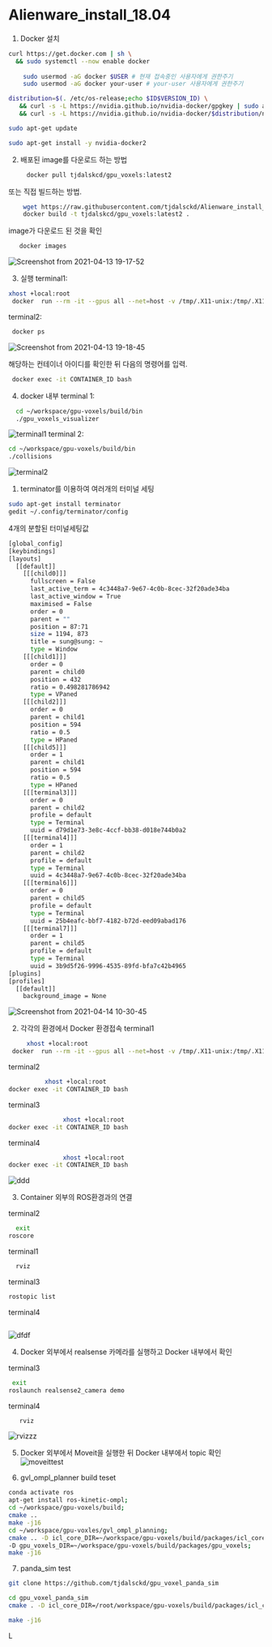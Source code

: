# Alienware_install_18.04
1. Docker 설치
```bash
curl https://get.docker.com | sh \
  && sudo systemctl --now enable docker
 
    sudo usermod -aG docker $USER # 현재 접속중인 사용자에게 권한주기
    sudo usermod -aG docker your-user # your-user 사용자에게 권한주기

distribution=$(. /etc/os-release;echo $ID$VERSION_ID) \
   && curl -s -L https://nvidia.github.io/nvidia-docker/gpgkey | sudo apt-key add - \
   && curl -s -L https://nvidia.github.io/nvidia-docker/$distribution/nvidia-docker.list | sudo tee /etc/apt/sources.list.d/nvidia-docker.list

sudo apt-get update

sudo apt-get install -y nvidia-docker2
```

2. 배포된 image를 다운로드 하는 방법
```bash 
     docker pull tjdalskcd/gpu_voxels:latest2
```
또는 직접 빌드하는 방법.
```bash
    wget https://raw.githubusercontent.com/tjdalsckd/Alienware_install_18.04/main/Dockerfile
    docker build -t tjdalskcd/gpu_voxels:latest2 .
```
image가 다운로드 된 것을 확인
```bash
   docker images
``` 
![Screenshot from 2021-04-13 19-17-52](https://user-images.githubusercontent.com/53217819/114537392-1ca79a80-9c8d-11eb-8ed6-3e909425c52b.png)


3. 실행 
terminal1: 
```bash
xhost +local:root
 docker  run --rm -it --gpus all --net=host -v /tmp/.X11-unix:/tmp/.X11-unix -e DISPLAY=$DISPLAY -e QT_X11_NO_MITSHM=1 tjdalskcd/gpu_voxels:latest2 bash

```



terminal2:
```bash
 docker ps
```



![Screenshot from 2021-04-13 19-18-45](https://user-images.githubusercontent.com/53217819/114537435-27622f80-9c8d-11eb-8363-7364b543bbb2.png)

해당하는 컨테이너 아이디를 확인한 뒤 다음의 명령어를 입력.
```bash
 docker exec -it CONTAINER_ID bash
```

4. docker 내부
terminal 1:
```bash
  cd ~/workspace/gpu-voxels/build/bin
  ./gpu_voxels_visualizer
```
![terminal1](https://user-images.githubusercontent.com/53217819/114537821-9cce0000-9c8d-11eb-9375-8f65a507ae6c.png)
terminal 2:
```bash
cd ~/workspace/gpu-voxels/build/bin
./collisions
```

![terminal2](https://user-images.githubusercontent.com/53217819/114537827-9f305a00-9c8d-11eb-9d84-ea25796fa230.png)


1. terminator를 이용하여 여러개의 터미널 세팅

```bash
sudo apt-get install terminator
gedit ~/.config/terminator/config
```
 4개의 분할된 터미널세팅값
```bash
[global_config]
[keybindings]
[layouts]
  [[default]]
    [[[child0]]]
      fullscreen = False
      last_active_term = 4c3448a7-9e67-4c0b-8cec-32f20ade34ba
      last_active_window = True
      maximised = False
      order = 0
      parent = ""
      position = 87:71
      size = 1194, 873
      title = sung@sung: ~
      type = Window
    [[[child1]]]
      order = 0
      parent = child0
      position = 432
      ratio = 0.498281786942
      type = VPaned
    [[[child2]]]
      order = 0
      parent = child1
      position = 594
      ratio = 0.5
      type = HPaned
    [[[child5]]]
      order = 1
      parent = child1
      position = 594
      ratio = 0.5
      type = HPaned
    [[[terminal3]]]
      order = 0
      parent = child2
      profile = default
      type = Terminal
      uuid = d79d1e73-3e8c-4ccf-bb38-d018e744b0a2
    [[[terminal4]]]
      order = 1
      parent = child2
      profile = default
      type = Terminal
      uuid = 4c3448a7-9e67-4c0b-8cec-32f20ade34ba
    [[[terminal6]]]
      order = 0
      parent = child5
      profile = default
      type = Terminal
      uuid = 25b4eafc-bbf7-4182-b72d-eed09abad176
    [[[terminal7]]]
      order = 1
      parent = child5
      profile = default
      type = Terminal
      uuid = 3b9d5f26-9996-4535-89fd-bfa7c42b4965
[plugins]
[profiles]
  [[default]]
    background_image = None
```

![Screenshot from 2021-04-14 10-30-45](https://user-images.githubusercontent.com/53217819/114641133-7dc28300-9d0c-11eb-86dd-d6a30fc661da.png)

2. 각각의 환경에서 Docker  환경접속
terminal1
```bash
     xhost +local:root
 docker  run --rm -it --gpus all --net=host -v /tmp/.X11-unix:/tmp/.X11-unix -e DISPLAY=$DISPLAY -e QT_X11_NO_MITSHM=1 tjdalskcd/gpu_voxels:latest2 bash
```
terminal2
```bash
          xhost +local:root
docker exec -it CONTAINER_ID bash
```
terminal3
```bash
               xhost +local:root
docker exec -it CONTAINER_ID bash
```
terminal4
```bash
               xhost +local:root
docker exec -it CONTAINER_ID bash
```
![ddd](https://user-images.githubusercontent.com/53217819/114642151-5967a600-9d0e-11eb-8353-9cc618563d73.png)


3. Container 외부의 ROS환경과의 연결

terminal2
```bash
  exit
roscore
```

terminal1
```bash
  rviz

```

terminal3
```bash
rostopic list
```
terminal4
```bash

```
![dfdf](https://user-images.githubusercontent.com/53217819/114642828-82d50180-9d0f-11eb-8d94-a861c5c9f369.png)

4. Docker 외부에서 realsense 카메라를 실행하고 Docker 내부에서 확인

terminal3
```bash
 exit
roslaunch realsense2_camera demo
```
terminal4
```bash
   rviz
```
![rvizzz](https://user-images.githubusercontent.com/53217819/114643418-9339ac00-9d10-11eb-9f47-9a604fc952a4.png)

5.  Docker 외부에서 Moveit을 실행한 뒤 Docker 내부에서 topic 확인
![moveittest](https://user-images.githubusercontent.com/53217819/114644035-b87aea00-9d11-11eb-9920-d490f6f8b827.png)

6. gvl_ompl_planner build teset
```bash
conda activate ros
apt-get install ros-kinetic-ompl;
cd ~/workspace/gpu-voxels/build;
cmake ..
make -j16
cd ~/workspace/gpu-voxles/gvl_ompl_planning;
cmake .. -D icl_core_DIR=~/workspace/gpu-voxels/build/packages/icl_core/
-D gpu_voxels_DIR=~/workspace/gpu-voxels/build/packages/gpu_voxels;
make -j16
```
7. panda_sim test
```bash
git clone https://github.com/tjdalsckd/gpu_voxel_panda_sim

cd gpu_voxel_panda_sim
cmake . -D icl_core_DIR=/root/workspace/gpu-voxels/build/packages/icl_core/ -D gpu_voxels_DIR=/root/workspace/gpu-voxels/build/packages/gpu_voxels;

make -j16
```
L
